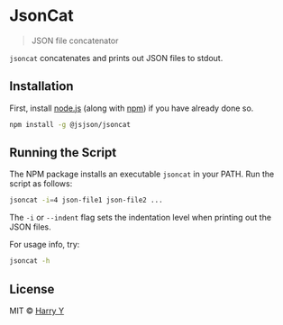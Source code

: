 # JsonCat
> JSON file concatenator

`jsoncat` concatenates and prints out JSON files to stdout.


## Installation

First, install [node.js](https://nodejs.org/) 
(along with [npm](https://www.npmjs.com/))
if you have already done so.

```bash
npm install -g @jsjson/jsoncat
```

## Running the Script

The NPM package installs an executable `jsoncat` in your PATH.
Run the script as follows:

```bash
jsoncat -i=4 json-file1 json-file2 ...
```

The `-i` or `--indent` flag sets the indentation level when printing out the JSON files.

For usage info, try:

```bash
jsoncat -h
```


## License

MIT © [Harry Y](https://gitlab.com/realharry)
